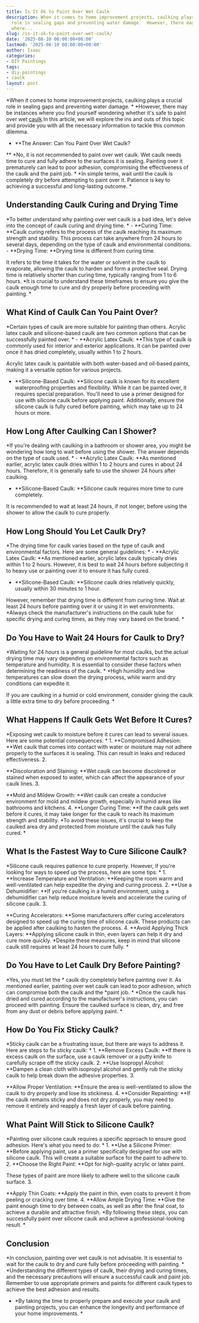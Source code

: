 ```yaml
---
title: Is It Ok to Paint Over Wet Caulk
description: When it comes to home improvement projects, caulking plays a crucial
  role in sealing gaps and preventing water damage.  However, there may be instances
  where...
slug: /is-it-ok-to-paint-over-wet-caulk/
date: '2025-08-10 00:00:00+00:00'
lastmod: '2025-08-10 00:00:00+00:00'
author: Isaac
categories:
- DIY Paintings
tags:
- diy-paintings
- caulk
layout: post
---
```

*When it comes to home improvement projects, caulking plays a crucial role in sealing gaps and preventing water damage. * *However, there may be instances where you find yourself wondering whether it's safe to paint over wet [caulk](https://pestpolicy.com/can-you-paint-over-caulk-without-primer/).In this article, we will explore the ins and outs of this topic and provide you with all the necessary information to tackle this common dilemma.

* **The Answer: Can You Paint Over Wet Caulk?

** *No, it is not recommended to paint over wet caulk. Wet caulk needs time to cure and fully adhere to the surfaces it is sealing. Painting over it prematurely can lead to poor adhesion, compromising the effectiveness of the caulk and the paint job. * *In simple terms, wait until the caulk is completely dry before attempting to paint over it. Patience is key to achieving a successful and long-lasting outcome. *

##  **Understanding Caulk Curing and Drying Time**

*To better understand why painting over wet caulk is a bad idea, let's delve into the concept of caulk curing and drying time. * - **Curing Time: **Caulk curing refers to the process of the caulk reaching its maximum strength and stability. This process can take anywhere from 24 hours to several days, depending on the type of caulk and environmental conditions. - **Drying Time: **Drying time is different from curing time.

It refers to the time it takes for the water or solvent in the caulk to evaporate, allowing the caulk to harden and form a protective seal. Drying time is relatively shorter than curing time, typically ranging from 1 to 6 hours. *It is crucial to understand these timeframes to ensure you give the caulk enough time to cure and dry properly before proceeding with painting. *

##  **What Kind of Caulk Can You Paint Over?**

*Certain types of caulk are more suitable for painting than others. Acrylic latex caulk and silicone-based caulk are two common options that can be successfully painted over. * - **Acrylic Latex Caulk: **This type of caulk is commonly used for interior and exterior applications. It can be painted over once it has dried completely, usually within 1 to 2 hours.

Acrylic latex caulk is paintable with both water-based and oil-based paints, making it a versatile option for various projects.

- **Silicone-Based Caulk: **Silicone caulk is known for its excellent waterproofing properties and flexibility. While it can be painted over, it requires special preparation. You'll need to use a primer designed for use with silicone caulk before applying paint. Additionally, ensure the silicone caulk is fully cured before painting, which may take up to 24 hours or more.

##  **How Long After Caulking Can I Shower?**

*If you're dealing with caulking in a bathroom or shower area, you might be wondering how long to wait before using the shower. The answer depends on the type of caulk used. * - **Acrylic Latex Caulk: **As mentioned earlier, acrylic latex caulk dries within 1 to 2 hours and cures in about 24 hours. Therefore, it is generally safe to use the shower 24 hours after caulking.

- **Silicone-Based Caulk: **Silicone caulk requires more time to cure completely.

It is recommended to wait at least 24 hours, if not longer, before using the shower to allow the caulk to cure properly.

##  **How Long Should You Let Caulk Dry?**

*The drying time for caulk varies based on the type of caulk and environmental factors. Here are some general guidelines: * - **Acrylic Latex Caulk: **As mentioned earlier, acrylic latex caulk typically dries within 1 to 2 hours. However, it is best to wait 24 hours before subjecting it to heavy use or painting over it to ensure it has fully cured.

- **Silicone-Based Caulk: **Silicone caulk dries relatively quickly, usually within 30 minutes to 1 hour.

However, remember that drying time is different from curing time. Wait at least 24 hours before painting over it or using it in wet environments. *Always check the manufacturer's instructions on the caulk tube for specific drying and curing times, as they may vary based on the brand. *

##  **Do You Have to Wait 24 Hours for Caulk to Dry?**

*Waiting for 24 hours is a general guideline for most caulks, but the actual drying time may vary depending on environmental factors such as temperature and humidity. It is essential to consider these factors when determining the readiness of the caulk. * *High humidity and low temperatures can slow down the drying process, while warm and dry conditions can expedite it.

If you are caulking in a humid or cold environment, consider giving the caulk a little extra time to dry before proceeding. *

##  **What Happens If Caulk Gets Wet Before It Cures?**

*Exposing wet caulk to moisture before it cures can lead to several issues. Here are some potential consequences: * 1. **Compromised Adhesion: **Wet caulk that comes into contact with water or moisture may not adhere properly to the surfaces it is sealing. This can result in leaks and reduced effectiveness. 2.

**Discoloration and Staining: **Wet caulk can become discolored or stained when exposed to water, which can affect the appearance of your caulk lines. 3.

**Mold and Mildew Growth: **Wet caulk can create a conducive environment for mold and mildew growth, especially in humid areas like bathrooms and kitchens. 4. **Longer Curing Time: **If the caulk gets wet before it cures, it may take longer for the caulk to reach its maximum strength and stability. *To avoid these issues, it's crucial to keep the caulked area dry and protected from moisture until the caulk has fully cured. *

##  **What Is the Fastest Way to Cure Silicone Caulk?**

*Silicone caulk requires patience to cure properly. However, if you're looking for ways to speed up the process, here are some tips: * 1. **Increase Temperature and Ventilation: **Keeping the room warm and well-ventilated can help expedite the drying and curing process. 2. **Use a Dehumidifier: **If you're caulking in a humid environment, using a dehumidifier can help reduce moisture levels and accelerate the curing of silicone caulk. 3.

**Curing Accelerators: **Some manufacturers offer curing accelerators designed to speed up the curing time of silicone caulk. These products can be applied after caulking to hasten the process. 4. **Avoid Applying Thick Layers: **Applying silicone caulk in thin, even layers can help it dry and cure more quickly. *Despite these measures, keep in mind that silicone caulk still requires at least 24 hours to cure fully. *

##  **Do You Have to Let Caulk Dry Before Painting?**

*Yes, you must let the * caulk dry completely before painting over it. As mentioned earlier, painting over wet caulk can lead to poor adhesion, which can compromise both the caulk and the *paint job. * *Once the caulk has dried and cured according to the manufacturer's instructions, you can proceed with painting. Ensure the caulked surface is clean, dry, and free from any dust or debris before applying paint. *

##  **How Do You Fix Sticky Caulk?**

*Sticky caulk can be a frustrating issue, but there are ways to address it. Here are steps to fix sticky caulk: * 1. **Remove Excess Caulk: **If there is excess caulk on the surface, use a caulk remover or a putty knife to carefully scrape off the sticky caulk. 2. **Use Isopropyl Alcohol: **Dampen a clean cloth with isopropyl alcohol and gently rub the sticky caulk to help break down the adhesive properties. 3.

**Allow Proper Ventilation: **Ensure the area is well-ventilated to allow the caulk to dry properly and lose its stickiness. 4. **Consider Repainting: **If the caulk remains sticky and does not dry properly, you may need to remove it entirely and reapply a fresh layer of caulk before painting.

##  **What Paint Will Stick to Silicone Caulk?**

*Painting over silicone caulk requires a specific approach to ensure good adhesion. Here's what you need to do: * 1. **Use a Silicone Primer: **Before applying paint, use a primer specifically designed for use with silicone caulk. This will create a suitable surface for the paint to adhere to. 2. **Choose the Right Paint: **Opt for high-quality acrylic or latex paint.

These types of paint are more likely to adhere well to the silicone caulk surface. 3.

**Apply Thin Coats: **Apply the paint in thin, even coats to prevent it from peeling or cracking over time. 4. **Allow Ample Drying Time: **Give the paint enough time to dry between coats, as well as after the final coat, to achieve a durable and attractive finish. *By following these steps, you can successfully paint over silicone caulk and achieve a professional-looking result. *

##  **Conclusion**

*In conclusion, painting over wet caulk is not advisable. It is essential to wait for the caulk to dry and cure fully before proceeding with painting. * *Understanding the different types of caulk, their drying and curing times, and the necessary precautions will ensure a successful caulk and paint job. Remember to use appropriate primers and paints for different caulk types to achieve the best adhesion and results.

* *By taking the time to properly prepare and execute your caulk and painting projects, you can enhance the longevity and performance of your home improvements. *